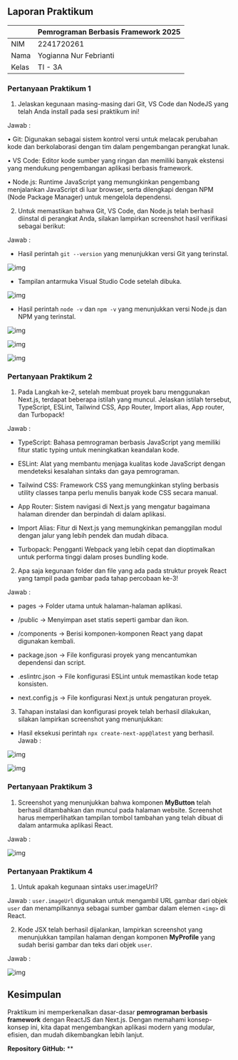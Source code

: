 ## Laporan Praktikum

|  | Pemrograman Berbasis Framework 2025 |
|--|--|
| NIM |  2241720261|
| Nama |  Yogianna Nur Febrianti |
| Kelas | TI - 3A |


### Pertanyaan Praktikum 1 

1. Jelaskan kegunaan masing-masing dari Git, VS Code dan NodeJS yang telah Anda install pada sesi praktikum ini! 

Jawab : 

•	Git: Digunakan sebagai sistem kontrol versi untuk melacak perubahan kode dan berkolaborasi dengan tim dalam pengembangan perangkat lunak.

•	VS Code: Editor kode sumber yang ringan dan memiliki banyak ekstensi yang mendukung pengembangan aplikasi berbasis framework.

•	Node.js: Runtime JavaScript yang memungkinkan pengembang menjalankan JavaScript di luar browser, serta dilengkapi dengan NPM (Node Package Manager) untuk mengelola dependensi.

2. Untuk memastikan bahwa Git, VS Code, dan Node.js telah berhasil diinstal di perangkat Anda, silakan lampirkan screenshot hasil verifikasi sebagai berikut:

Jawab : 

- Hasil perintah `git --version` yang menunjukkan versi Git yang terinstal.

![img](img\cekgit.png)

- Tampilan antarmuka Visual Studio Code setelah dibuka.

![img](img\cekvscode.png)

- Hasil perintah `node -v` dan `npm -v` yang menunjukkan versi Node.js dan NPM yang terinstal.

![img](img\Picture1.png)

![img](img\Picture2.png)

![img](img\Picture3.png)

### Pertanyaan Praktikum 2

1. Pada Langkah ke-2, setelah membuat proyek baru menggunakan Next.js, terdapat beberapa istilah yang muncul. Jelaskan istilah tersebut, TypeScript, ESLint, Tailwind CSS, App Router, Import alias, App router, dan Turbopack!

Jawab : 

- TypeScript: Bahasa pemrograman berbasis JavaScript yang memiliki fitur static typing untuk meningkatkan keandalan kode.

- ESLint: Alat yang membantu menjaga kualitas kode JavaScript dengan mendeteksi kesalahan sintaks dan gaya pemrograman.

- Tailwind CSS: Framework CSS yang memungkinkan styling berbasis utility classes tanpa perlu menulis banyak kode CSS secara manual.

- App Router: Sistem navigasi di Next.js yang mengatur bagaimana halaman dirender dan berpindah di dalam aplikasi.

- Import Alias: Fitur di Next.js yang memungkinkan pemanggilan modul dengan jalur yang lebih pendek dan mudah dibaca.

- Turbopack: Pengganti Webpack yang lebih cepat dan dioptimalkan untuk performa tinggi dalam proses bundling kode.

2. Apa saja kegunaan folder dan file yang ada pada struktur proyek React yang tampil pada gambar pada tahap percobaan ke-3!

Jawab : 

- pages → Folder utama untuk halaman-halaman aplikasi.

- /public → Menyimpan aset statis seperti gambar dan ikon.

- /components → Berisi komponen-komponen React yang dapat digunakan kembali.

- package.json → File konfigurasi proyek yang mencantumkan dependensi dan script.

- .eslintrc.json → File konfigurasi ESLint untuk memastikan kode tetap konsisten.

- next.config.js → File konfigurasi Next.js untuk pengaturan proyek.

3. Tahapan instalasi dan konfigurasi proyek telah berhasil dilakukan, silakan lampirkan screenshot yang menunjukkan:

- Hasil eksekusi perintah `npx create-next-app@latest` yang berhasil.
Jawab : 

![img](img\Picture4.png)

![img](img\Picture5.png)

### Pertanyaan Praktikum 3

1. Screenshot yang menunjukkan bahwa komponen **MyButton** telah berhasil ditambahkan dan muncul pada halaman website. Screenshot harus memperlihatkan tampilan tombol tambahan yang telah dibuat di dalam antarmuka aplikasi React.

Jawab : 

![img](img\Picture6.png)

### Pertanyaan Praktikum 4
1. Untuk apakah kegunaan sintaks user.imageUrl?

Jawab : `user.imageUrl` digunakan untuk mengambil URL gambar dari objek `user` dan menampilkannya sebagai sumber gambar dalam elemen `<img>` di React.

2. Kode JSX telah berhasil dijalankan, lampirkan screenshot yang menunjukkan tampilan halaman dengan komponen **MyProfile** yang sudah berisi gambar dan teks dari objek `user`.

Jawab : 

![img](img\Picture7.png)

## **Kesimpulan**

Praktikum ini memperkenalkan dasar-dasar **pemrograman berbasis framework** dengan ReactJS dan Next.js. Dengan memahami konsep-konsep ini, kita dapat mengembangkan aplikasi modern yang modular, efisien, dan mudah dikembangkan lebih lanjut.

**Repository GitHub:** **